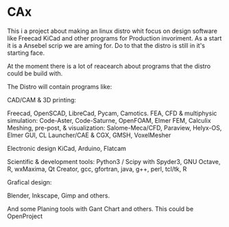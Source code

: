 # CAx
This i a project about making an linux distro whit focus on design software like Freecad KiCad and other programs for Production invoriment.
As a start it is a Ansebel scrip we are aming for. Do to that the distro is still in it's starting face. 

At the moment there is a lot of reacearch about programs that the distro could be build with. 

The Distro will contain programs like:

CAD/CAM & 3D printing:
 
Freecad, OpenSCAD, LibreCad, Pycam, Camotics.
FEA, CFD & multiphysic simulation: Code-Aster, Code-Saturne, OpenFOAM, Elmer FEM, Calculix
Meshing, pre-post, & visualization: Salome-Meca/CFD, Paraview, Helyx-OS, Elmer GUI, CL Launcher/CAE & CGX, GMSH, VoxelMesher
 
Electronic design KiCad, Arduino, Flatcam
 
Scientific & development tools: Python3 / Scipy with Spyder3, GNU Octave, R, wxMaxima, Qt Creator, gcc, gfortran, java, g++, perl, tcl/tk, R
 
Grafical design:
 
Blender, Inkscape, Gimp and others.

And some Planing tools with Gant Chart and others. This could be OpenProject



